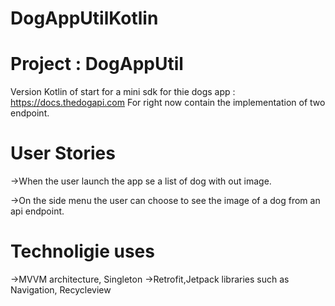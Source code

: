 # DogAppUtilKotlin

# Project : DogAppUtil

Version Kotlin of start for a mini sdk for thie dogs app : https://docs.thedogapi.com
For right now contain the implementation of two endpoint.

# User Stories

->When the user launch the app se a list of dog with out image.

->On the side menu the user can choose to see the image of a dog from an api endpoint.

# Technoligie uses
->MVVM architecture, Singleton
->Retrofit,Jetpack libraries such as Navigation, Recycleview
